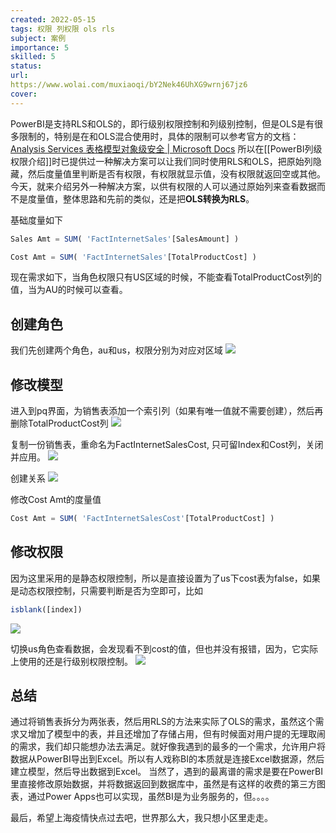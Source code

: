 ```yaml
---
created: 2022-05-15
tags: 权限 列权限 ols rls
subject: 案例
importance: 5
skilled: 5
status:
url:
https://www.wolai.com/muxiaoqi/bY2Nek46UhXG9wrnj67jz6
cover: 
---
```


PowerBI是支持RLS和OLS的，即行级别权限控制和列级别控制，但是OLS是有很多限制的，特别是在和OLS混合使用时，具体的限制可以参考官方的文档：[Analysis Services 表格模型对象级安全 | Microsoft Docs](https://docs.microsoft.com/zh-cn/analysis-services/tabular-models/object-level-security?view=asallproducts-allversions&viewFallbackFrom=power-bi-premium-current)
所以在[[PowerBI列级权限介绍]]时已提供过一种解决方案可以让我们同时使用RLS和OLS，把原始列隐藏，然后度量值里判断是否有权限，有权限就显示值，没有权限就返回空或其他。
今天，就来介绍另外一种解决方案，以供有权限的人可以通过原始列来查看数据而不是度量值，整体思路和先前的类似，还是把**OLS转换为RLS**。

基础度量如下
```js
Sales Amt = SUM( 'FactInternetSales'[SalesAmount] )

Cost Amt = SUM( 'FactInternetSales'[TotalProductCost] )
```

现在需求如下，当角色权限只有US区域的时候，不能查看TotalProductCost列的值，当为AU的时候可以查看。

## 创建角色 
我们先创建两个角色，au和us，权限分别为对应对区域
![](https://s2.loli.net/2022/05/15/Nk4i8xPzB7IfQco.png)


## 修改模型
进入到pq界面，为销售表添加一个索引列（如果有唯一值就不需要创建），然后再删除TotalProductCost列
![](https://s2.loli.net/2022/05/15/oJNU5FjSyBlgrTe.png)


复制一份销售表，重命名为FactInternetSalesCost, 只可留Index和Cost列，关闭并应用。
![](https://s2.loli.net/2022/05/15/E8d6QBcD72gLKhx.png)

创建关系
![](https://s2.loli.net/2022/05/15/un2TDdkJUe47HzQ.png)

修改Cost Amt的度量值 
```js
Cost Amt = SUM( 'FactInternetSalesCost'[TotalProductCost] )
```

## 修改权限
因为这里采用的是静态权限控制，所以是直接设置为了us下cost表为false，如果是动态权限控制，只需要判断是否为空即可，比如
```js
isblank([index])
```
![](https://s2.loli.net/2022/05/15/1zeSurYNMXO7Tlj.png)

切换us角色查看数据，会发现看不到cost的值，但也并没有报错，因为，它实际上使用的还是行级别权限控制。
![](https://s2.loli.net/2022/05/15/i57vLc9R14WF3AK.png)


## 总结
通过将销售表拆分为两张表，然后用RLS的方法来实际了OLS的需求，虽然这个需求又增加了模型中的表，并且还增加了存储占用，但有时候面对用户提的无理取闹的需求，我们却只能想办法去满足。就好像我遇到的最多的一个需求，允许用户将数据从PowerBI导出到Excel。所以有人戏称BI的本质就是连接Excel数据源，然后建立模型，然后导出数据到Excel。
当然了，遇到的最离谱的需求是要在PowerBI里直接修改原始数据，并将数据返回到数据库中，虽然是有这样的收费的第三方图表，通过Power Apps也可以实现，虽然BI是为业务服务的，但。。。。

最后，希望上海疫情快点过去吧，世界那么大，我只想小区里走走。